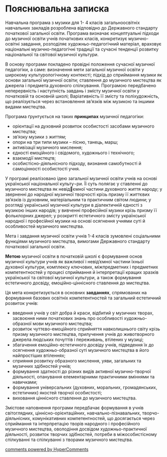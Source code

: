 <div id="hypercomments_widget" class="js-hypercomments-widget invisible"></div>

Пояснювальна записка
=============================================
Навчальна програма з музики для 1- 4 класів загальноосвітніх навчальних закладів розроблена відповідно до Державного стандарту початкової загальної освіти. Програма визначає концептуальні підходи до музичної освіти  учнів початкових класів, конкретизує музично-освітні завдання, розподіляє художньо-педагогічний матеріал, враховує національні музично-педагогічні традиції та сучасні тенденції розвитку національної та світової музичної культури. 


В основу програми покладено провідні положення сучасної музичної педагогіки, а саме:  визначення мети загальної музичної освіти у широкому культурологічному контексті;  підхід до сприймання музики як основи загальної музичної освіти;  ставлення до музичного мистецтва  як джерела і предмета духовного спілкування. Програмою передбачено неперервність і наступність завдань і змісту музичної освіти у початковій та основній школі; Варіативність її змісту та поліхудожність, що реалізується через встановлення зв’язків між музикою та іншими видами мистецтва.


Програма  ґрунтується  на таких  <b>принципах</b> музичної  педагогіки: 


*	орієнтації на духовний розвиток особистості засобами музичного мистецтва; 
*	зв’язку музики з життям; 
*	опори на три типи музики – пісню, танець, марш; 
*	активізації музичного мислення; 
*	єдності емоційного і свідомого, художнього і технічного; 
*	взаємодії мистецтв; 
*	особистісно-діяльнісного підходу,  визнання самобутності й самоцінності особистості учня.


У програмі реалізовано ідею загальної музичної освіти учнів на основі української національної культу¬ри. Її суть  полягає у ставленні до музичного мистецтва як невідємної частини духовного життя народу;  у зверненні до народної музичної творчості крізь призму її життєвих зв’язків із духовним, матеріальним та практичним світом людини; у розгляді української музичної культури в діалектичній єдності з музикою інших народів;  у вивченні професійної музики крізь призму її фольклорних джерел;  у розкритті естетичного змісту української народної і професійної музики на основі осягнення учнями суті й особливостей музичного мистецтва. 


Мета і завдання музичної освіти учнів 1-4 класів зумовлені соціальними функціями музичного мистецтва, вимогами Державного стандарту початкової загальної освіти. 


<b>Метою</b>  музичної освіти в початковій школі є  формування основ музичної культури учнів як важливої і невід’ємної частини їхньої духовної культури, комплексу ключових, міжпредметних і предметних компетентностей у процесі  сприймання й інтерпретації кращих зразків української та світової музичної культури, а також формування естетичного досвіду, емоційно-ціннісного ставлення до мистецтва.


Ця мета конкретизується в основних  <b>завданнях</b>, спрямованих на формування базових освітніх компетентностей та загальний естетичний розвиток учнів: 


*	введення учнів у світ добра й краси, відбитий у музичних творах, засвоєння ними початкових  знань про особливості художньо-образної мови музичного мистецтва; 
*	розвиток чуттєво-емоційного сприйняття навколишнього світу крізь  призму музичного мистецтва, прилучення учнів до животворного джерела людських почуттів і переживань, втілених  у музиці; 
*	збагачення емоційно-естетичного досвіду учнів, підведення їх до осягнення художньо-образної суті музичного мистецтва в його найпростіших втіленнях;
*	сприяння розвитку образного мислення, уяви, загальних та музичних здібностей учнів; 
*	формування здатності до різних видів активної музично-творчої діяльності, опанування елементарними  практичними вміннями та навичками; 
*	формування універсальних (духовних, моральних, громадянських, естетичних) якостей творчої особистості;
*	виховання ціннісного ставлення до музичного мистецтва.

Змістове наповнення програми передбачає формування в учнів світоглядних, ціннісно-орієнтаційних, навчально-пізнавальних, творчо-діяльнісних, комунікативних компетентностей, що досягається  через сприймання та інтерпретацію творів народного і професійного музичного мистецтва, оволодіння досвідом художньо-практичної діяльності, розвиток творчих здібностей, потреби в міжособистісному спілкуванні та спілкуванні з творами музичного мистецтва.


<div class="js-hypercomments-container">
    <a href="http://hypercomments.com" class="hc-link" title="comments widget">comments powered by HyperComments</a>
</div>